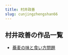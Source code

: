 ```yaml
---
title: 村井政善
slug: cunjingzhengshan66
---
```


## 村井政善の作品一覧

- [蕎麦の味と食い方問題](qiaomainoweitoshiifangwenti9b)
